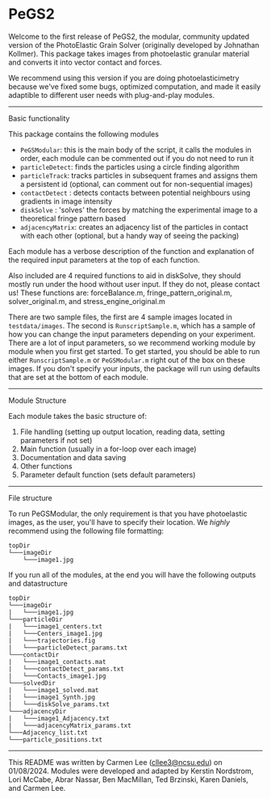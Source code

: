 # PeGS2

Welcome to the first release of PeGS2, the modular, community updated version of the PhotoElastic Grain Solver (originally developed by Johnathan Kollmer). This package takes images from photoelastic granular material and converts it into vector contact and forces. 

We recommend using this version if you are doing photoelasticimetry because we've fixed some bugs, optimized computation, and made it easily adaptible to different user needs with plug-and-play modules.
___
Basic functionality


This package contains the following modules
* `PeGSModular`: this is the main body of the script, it calls the modules in order, each module can be commented out if you do not need to run it
* `particleDetect`: finds the particles using a circle finding algorithm
* `particleTrack`: tracks particles in subsequent frames and assigns them a persistent id (optional, can comment out for non-sequential images)
* `contactDetect` : detects contacts between potential neighbours using gradients in image intensity
* `diskSolve` : 'solves' the forces by matching the experimental image to a theoretical fringe pattern based
* `adjacencyMatrix`: creates an adjacency list of the particles in contact with each other (optional, but a handy way of seeing the packing)

Each module has a verbose description of the function and explanation of the required input parameters at the top of each function.

Also included are 4 required functions to aid in diskSolve, they should mostly run under the hood without user input. If they do not, please contact us! These functions are: forceBalance.m, fringe\_pattern\_original.m, solver\_original.m, and stress\_engine\_original.m

There are two sample files, the first are 4 sample images located in `testdata/images`. The second is `RunscriptSample.m`, which has a sample of how you can change the input parameters depending on your experiment. There are a lot of input parameters, so we recommend working module by module when you first get started. To get started, you should be able to run either `RunscriptSample.m` or `PeGSModular.m` right out of the box on these images. If you don't specify your inputs, the package will run using defaults that are set at the bottom of each module.

___
Module Structure

Each module takes the basic structure of:

1. File handling (setting up output location, reading data, setting parameters if not set)
2. Main function (usually in a for-loop over each image)
3. Documentation and data saving
4. Other functions
5. Parameter default function (sets default parameters)


___
File structure

To run PeGSModular, the only requirement is that you have photoelastic images, as the user, you'll have to specify their location. We *highly* recommend using the following file formatting:

```
topDir
└───imageDir
	└───image1.jpg
```

If you run all of the modules, at the end you will have the following outputs and datastructure

```
topDir
└───imageDir
|	└───image1.jpg
└───particleDir
|	└───image1_centers.txt
|	└───Centers_image1.jpg
|	└───trajectories.fig
|	└───particleDetect_params.txt
└───contactDir
|	└───image1_contacts.mat
|	└───contactDetect_params.txt
|	└───Contacts_image1.jpg
└───solvedDir
|	└───image1_solved.mat
|	└───image1_Synth.jpg
|	└───diskSolve_params.txt
└───adjacencyDir
|	└───image1_Adjacency.txt
|	└───adjacencyMatrix_params.txt
└───Adjacency_list.txt
└───particle_positions.txt
```
___

This README was written by Carmen Lee (cllee3@ncsu.edu) on 01/08/2024. Modules were developed and adapted by Kerstin Nordstrom, Lori McCabe, Abrar Nassar, Ben MacMillan, Ted Brzinski, Karen Daniels, and Carmen Lee.
